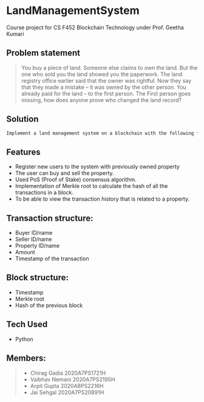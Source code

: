 # LandManagementSystem
Course project for CS F452 Blockchain Technology under Prof. Geetha Kumari

## Problem statement

>You buy a piece of land. Someone else claims to own the land. But the one who sold you the land
>showed you the paperwork. The land registry office earlier said that the owner was rightful. Now
>they say that they made a mistake – it was owned by the other person. You already paid for the
>land – to the first person. The First person goes missing, how does anyone prove who changed
>the land record?

## Solution

```sh
Implement a land management system on a blockchain with the following features.
```

## Features
- Register new users to the system with previously owned property
- The user can buy and sell the property.
- Used PoS (Proof of Stake) consensus algorithm.
- Implementation of Merkle root to calculate the hash of all the transactions in a block.
- To be able to view the transaction history that is related to a property.

## Transaction structure:
- Buyer ID/name
- Seller ID/name
- Property ID/name
- Amount
- Timestamp of the transaction

## Block structure:
- Timestamp
- Merkle root
- Hash of the previous block

## Tech Used
- Python 

## Members:
>- Chirag Gadia 2020A7PS1721H
>- Vaibhav Nemani 2020A7PS2195H
>- Arpit Gupta 2020A8PS2216H
>- Jai Sehgal 2020A7PS20891H


